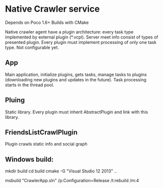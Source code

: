 Native Crawler service
======================

Depends on Poco 1.6+
Builds with CMake

Native crawler agent have a plugin architecture: every task type implemented by external plugin (*.vcpl).
Server meet info consist of types of presented plugin. Every plugin must implement processing of only one task type.
Not configurable yet.

App
---

Main application, initialize plugins, gets tasks, manage tasks to plugins (downloading new plugins and updates in the future).
Task processing starts in the thread pool.

Pluing
------

Static library. Every plugin must inherit AbstractPlugin and link with this library.

FriendsListCrawlPlugin
----------------------

Plugin crawls static info and social graph


Windows build:
--------------
mkdir build
cd build
cmake -G "Visual Studio 12 2013" ..

msbuild "CrawlerApp.sln" /p:Configuration=Release /t:rebuild /m:4
